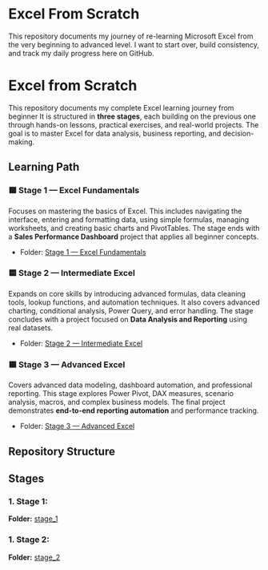 # Excel From Scratch

This repository documents my journey of re-learning Microsoft Excel from the very beginning to advanced level. I want to start over, build consistency, and track my daily progress here on GitHub.  

# Excel from Scratch  

This repository documents my complete Excel learning journey from beginner  It is structured in **three stages**, each building on the previous one through hands-on lessons, practical exercises, and real-world projects. The goal is to master Excel for data analysis, business reporting, and decision-making.  

## Learning Path  

### 🟩 Stage 1 — Excel Fundamentals  
Focuses on mastering the basics of Excel. This includes navigating the interface, entering and formatting data, using simple formulas, managing worksheets, and creating basic charts and PivotTables. The stage ends with a **Sales Performance Dashboard** project that applies all beginner concepts.  
- Folder: [Stage 1 — Excel Fundamentals](./Stage_1/)  

### 🟨 Stage 2 — Intermediate Excel  
Expands on core skills by introducing advanced formulas, data cleaning tools, lookup functions, and automation techniques. It also covers advanced charting, conditional analysis, Power Query, and error handling. The stage concludes with a project focused on **Data Analysis and Reporting** using real datasets.  
- Folder: [Stage 2 — Intermediate Excel](./Stage_2/)  

### 🟦 Stage 3 — Advanced Excel  
Covers advanced data modeling, dashboard automation, and professional reporting. This stage explores Power Pivot, DAX measures, scenario analysis, macros, and complex business models. The final project demonstrates **end-to-end reporting automation** and performance tracking.  
- Folder: [Stage 3 — Advanced Excel](./Stage_3/)  

## Repository Structure  


## Stages

### **1. Stage 1:**

**Folder:** [stage_1](./stage_1/)


### **1. Stage 2:**

**Folder:** [stage_2](./stage_2/)


